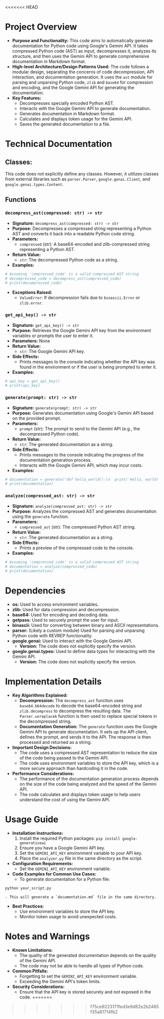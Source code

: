 <<<<<<< HEAD
# Project Overview

- **Purpose and Functionality:** This code aims to automatically generate documentation for Python code using Google's Gemini API. It takes compressed Python code (AST) as input, decompresses it, analyzes its structure, and then uses the Gemini API to generate comprehensive documentation in Markdown format.
- **High-level Architecture/Design Patterns Used:** The code follows a modular design, separating the concerns of code decompression, API interaction, and documentation generation. It uses the `ast` module for parsing and unparsing Python code, `zlib` and `base64` for compression and encoding, and the Google Gemini API for generating the documentation.
- **Key Features:**
    - Decompresses specially encoded Python AST.
    - Interacts with the Google Gemini API to generate documentation.
    - Generates documentation in Markdown format.
    - Calculates and displays token usage for the Gemini API.
    - Saves the generated documentation to a file.

# Technical Documentation

## Classes:

This code does not explicitly define any classes. However, it utilizes classes from external libraries such as `parser.Parser`, `google.genai.Client`, and `google.genai.types.Content`.

## Functions

### `decompress_ast(compressed: str) -> str`

- **Signature:** `decompress_ast(compressed: str) -> str`
- **Purpose:** Decompresses a compressed string representing a Python AST and converts it back into a readable Python code string.
- **Parameters:**
    - `compressed` (str): A base64-encoded and zlib-compressed string representing a Python AST.
- **Return Value:**
    - `str`: The decompressed Python code as a string.
- **Examples:**
```python
# Assuming 'compressed_code' is a valid compressed AST string
# decompressed_code = decompress_ast(compressed_code)
# print(decompressed_code)
```
- **Exceptions Raised:**
    - `ValueError`: If decompression fails due to `binascii.Error` or `zlib.error`.

### `get_api_key() -> str`

- **Signature:** `get_api_key() -> str`
- **Purpose:** Retrieves the Google Gemini API key from the environment variables or prompts the user to enter it.
- **Parameters:** None
- **Return Value:**
    - `str`: The Google Gemini API key.
- **Side Effects:**
    - Prints messages to the console indicating whether the API key was found in the environment or if the user is being prompted to enter it.
- **Examples:**
```python
# api_key = get_api_key()
# print(api_key)
```

### `generate(prompt: str) -> str`

- **Signature:** `generate(prompt: str) -> str`
- **Purpose:** Generates documentation using Google's Gemini API based on the provided prompt.
- **Parameters:**
    - `prompt` (str): The prompt to send to the Gemini API (e.g., the decompressed Python code).
- **Return Value:**
    - `str`: The generated documentation as a string.
- **Side Effects:**
    - Prints messages to the console indicating the progress of the documentation generation process.
    - Interacts with the Google Gemini API, which may incur costs.
- **Examples:**
```python
# documentation = generate("def hello_world():\n  print('Hello, world!')")
# print(documentation)
```

### `analyze(compressed_ast: str) -> str`

- **Signature:** `analyze(compressed_ast: str) -> str`
- **Purpose:** Analyzes the compressed AST and generates documentation using the `generate` function.
- **Parameters:**
    - `compressed_ast` (str): The compressed Python AST string.
- **Return Value:**
    - `str`: The generated documentation as a string.
- **Side Effects:**
    - Prints a preview of the compressed code to the console.
- **Examples:**
```python
# Assuming 'compressed_code' is a valid compressed AST string
# documentation = analyze(compressed_code)
# print(documentation)
```

# Dependencies

- **os:** Used to access environment variables.
- **zlib:** Used for data compression and decompression.
- **base64:** Used for encoding and decoding data.
- **getpass:** Used to securely prompt the user for input.
- **binascii:** Used for converting between binary and ASCII representations.
- **parser:** (Likely a custom module) Used for parsing and unparsing Python code with REVREP functionality.
- **google.genai:** Used to interact with the Google Gemini API.
    - **Version:** The code does not explicitly specify the version.
- **google.genai.types:** Used to define data types for interacting with the Gemini API.
    - **Version:** The code does not explicitly specify the version.

# Implementation Details

- **Key Algorithms Explained:**
    - **Decompression:** The `decompress_ast` function uses `base64.b64decode` to decode the base64-encoded string and `zlib.decompress` to decompress the resulting data. The `Parser.unreplacek` function is then used to replace special tokens in the decompressed string.
    - **Documentation Generation:** The `generate` function uses the Google Gemini API to generate documentation. It sets up the API client, defines the prompt, and sends it to the API. The response is then processed and returned as a string.
- **Important Design Decisions:**
    - The code uses a compressed AST representation to reduce the size of the code being passed to the Gemini API.
    - The code uses environment variables to store the API key, which is a more secure approach than hardcoding it in the code.
- **Performance Considerations:**
    - The performance of the documentation generation process depends on the size of the code being analyzed and the speed of the Gemini API.
    - The code calculates and displays token usage to help users understand the cost of using the Gemini API.

# Usage Guide

- **Installation Instructions:**
    1. Install the required Python packages: `pip install google-generativeai`
    2. Ensure you have a Google Gemini API key.
    3. Set the `GEMINI_API_KEY` environment variable to your API key.
    4. Place the `analyzer.py` file in the same directory as the script.
- **Configuration Requirements:**
    - Set the `GEMINI_API_KEY` environment variable.
- **Code Examples for Common Use Cases:**
    - To generate documentation for a Python file:
```bash
python your_script.py
```
    - This will generate a `documentation.md` file in the same directory.
- **Best Practices:**
    - Use environment variables to store the API key.
    - Monitor token usage to avoid unexpected costs.

# Notes and Warnings

- **Known Limitations:**
    - The quality of the generated documentation depends on the quality of the Gemini API.
    - The code may not be able to handle all types of Python code.
- **Common Pitfalls:**
    - Forgetting to set the `GEMINI_API_KEY` environment variable.
    - Exceeding the Gemini API's token limits.
- **Security Considerations:**
    - Ensure that the API key is stored securely and not exposed in the code.
=======
>>>>>>> f75ce9223171fed3e9d82e2b2465f35a81714fb2
